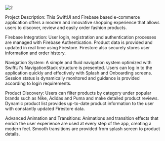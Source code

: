 
![2](https://github.com/user-attachments/assets/aede788e-8244-4501-b438-ff587befb19d)

Project Description: This SwiftUI and Firebase based e-commerce application offers a modern and innovative shopping experience that allows users to discover, review and easily order fashion products.

Firebase Integration: User login, registration and authentication processes are managed with Firebase Authentication. Product data is provided and updated in real time using Firestore. Firestore also securely stores user information and order history.

Navigation System: A simple and fluid navigation system optimized with SwiftUI's NavigationStack structure is presented. Users can log in to the application quickly and effectively with Splash and Onboarding screens. Session status is dynamically monitored and guidance is provided according to login requirements.

Product Discovery: Users can filter products by category under popular brands such as Nike, Adidas and Puma and make detailed product reviews. Dynamic product list provides up-to-date product information to the user with constantly updated Firestore data.

Advanced Animation and Transitions: Animations and transition effects that enrich the user experience are used at every step of the app, creating a modern feel. Smooth transitions are provided from splash screen to product details.
